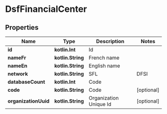 
# DsfFinancialCenter

## Properties
Name | Type | Description | Notes
------------ | ------------- | ------------- | -------------
**id** | **kotlin.Int** | Id | 
**nameFr** | **kotlin.String** | French name | 
**nameEn** | **kotlin.String** | English name | 
**network** | **kotlin.String** | SFL|DFSI|DFSIN|VMD | 
**databaseCount** | **kotlin.Int** | Code | 
**code** | **kotlin.String** | Code |  [optional]
**organizationUuid** | **kotlin.String** | Organization Unique Id |  [optional]



